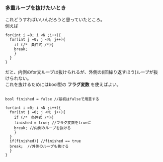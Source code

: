 ### 多重ループを抜けたいとき

これどうすればいいんだろうと思っていたところ。  
例えば
```
for(int i =0; i <N ;i++){
  for(int j =0; j <N; j++){
    if (/*　条件式 /*){
    break;
    }    
  }
}
```

だと、内側のfor文ループは抜けられるが、外側の(i回繰り返すほう)ループが抜けられない。  
これを抜けるためにはbool型の
**フラグ変数**
を使えばよい。  

```

bool finished = false //最初はfalseで用意する

for(int i =0; i <N ;i++){
  for(int j =0; j <N; j++){
    if (/*　条件式 /*){
    finished = true; //フラグ変数をtrueに
    break; //内側のループを抜ける
    }    
  }
  if(finished){ //finished == true
  break;  //外側のループも抜ける
  }
}
```
